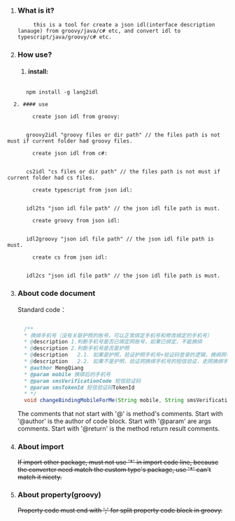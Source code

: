 1. ### What is it?

            this is a tool for create a json idl(interface description lanauge) from groovy/java/c# etc, and convert idl to typescript/java/groovy/c# etc.

2. ### How use?

      1. #### install:

```console

      npm install -g lang2idl

```

      2. #### use

            create json idl from groovy: 

```console

      groovy2idl "groovy files or dir path" // the files path is not must if current folder had groovy files.

```

            create json idl from c#: 

```console

      cs2idl "cs files or dir path" // the files path is not must if current folder had cs files.

```

            create typescript from json idl: 

```console

      idl2ts "json idl file path" // the json idl file path is must.

```

            create groovy from json idl: 

```console

      idl2groovy "json idl file path" // the json idl file path is must.

```

            create cs from json idl: 

```console

      idl2cs "json idl file path" // the json idl file path is must.

```



3. ### About code document
 
      Standard code：
      
      ```java

        /**
        * 换绑手机号（没有关联护照的账号，可以正常绑定手机号和修改绑定的手机号）
        * @description 1.判断手机号是否已绑定网账号，如果已绑定，不能换绑
        * @description 2.判断手机号是否是护照
        * @description   2.1. 如果是护照，验证护照手机号+验证码登录的逻辑，换绑网手机号、绑定护照
        * @description   2.2. 如果不是护照，验证网换绑手机号的短信验证，走网换绑手机号的逻辑
        * @author MengQiang
        * @param mobile 换绑后的手机号
        * @param smsVerificationCode 短信验证码
        * @param smsTokenId 短信验证码TokenId
        * */
        void changeBindingMobileForMe(String mobile, String smsVerificationCode,String smsTokenId);Ï

      ```

      The comments that not start with '@' is method's comments.
      Start with '@author' is the author of code block.
      Start with '@param' are args comments.
      Start with '@return' is the method return result comments.


4. ### About import

      <del>If import other package, must not use '\*' in import code line, because the converter need match the custom type's package, use '\*' can't match it nicety. </del>


5. ### About property(groovy)

      <del>Property code must end with ';' for split property code block in groovy.</del>
